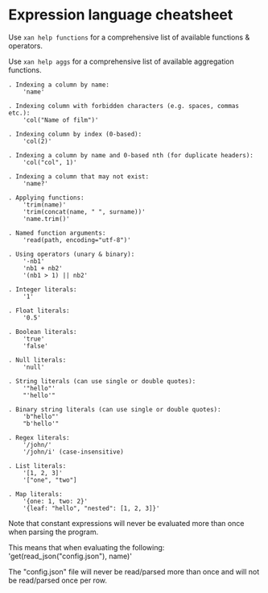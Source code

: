 # Expression language cheatsheet

Use `xan help functions` for a comprehensive list of available
functions & operators.

Use `xan help aggs` for a comprehensive list of available
aggregation functions.

```
. Indexing a column by name:
    'name'

. Indexing column with forbidden characters (e.g. spaces, commas etc.):
    'col("Name of film")'

. Indexing column by index (0-based):
    'col(2)'

. Indexing a column by name and 0-based nth (for duplicate headers):
    'col("col", 1)'

. Indexing a column that may not exist:
    'name?'

. Applying functions:
    'trim(name)'
    'trim(concat(name, " ", surname))'
    'name.trim()'

. Named function arguments:
    'read(path, encoding="utf-8")'

. Using operators (unary & binary):
    '-nb1'
    'nb1 + nb2'
    '(nb1 > 1) || nb2'

. Integer literals:
    '1'

. Float literals:
    '0.5'

. Boolean literals:
    'true'
    'false'

. Null literals:
    'null'

. String literals (can use single or double quotes):
    '"hello"'
    "'hello'"

. Binary string literals (can use single or double quotes):
    'b"hello"'
    "b'hello'"

. Regex literals:
    '/john/'
    '/john/i' (case-insensitive)

. List literals:
    '[1, 2, 3]'
    '["one", "two"]

. Map literals:
    '{one: 1, two: 2}'
    '{leaf: "hello", "nested": [1, 2, 3]}'
```

Note that constant expressions will never be evaluated more than once
when parsing the program.

This means that when evaluating the following:
    'get(read_json("config.json"), name)'

The "config.json" file will never be read/parsed more than once and will not
be read/parsed once per row.
